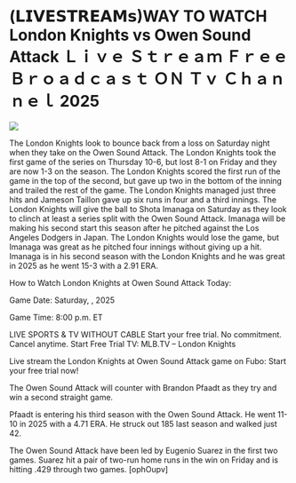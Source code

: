 # (𝗟𝗜𝗩𝗘𝗦𝗧𝗥𝗘𝗔𝗠𝘀)WAY TO WATCH London Knights vs Owen Sound Attack Ｌｉｖｅ Ｓｔｒｅａｍ Ｆｒｅｅ Ｂｒｏａｄｃａｓｔ ＯＮ Ｔｖ Ｃｈａｎｎｅｌ  2025  
  
  
[![](https://i.imgur.com/qSNzIqt.png)](https://movie.rssnews.media/zfPIyyU.php)  
  
The London Knights look to bounce back from a loss on Saturday night when they take on the Owen Sound Attack. The London Knights took the first game of the series on Thursday 10-6, but lost 8-1 on Friday and they are now 1-3 on the season. The London Knights scored the first run of the game in the top of the second, but gave up two in the bottom of the inning and trailed the rest of the game. The London Knights managed just three hits and Jameson Taillon gave up six runs in four and a third innings. The London Knights will give the ball to Shota Imanaga on Saturday as they look to clinch at least a series split with the Owen Sound Attack. Imanaga will be making his second start this season after he pitched against the Los Angeles Dodgers in Japan. The London Knights would lose the game, but Imanaga was great as he pitched four innings without giving up a hit. Imanaga is in his second season with the London Knights and he was great in 2025 as he went 15-3 with a 2.91 ERA.

How to Watch London Knights at Owen Sound Attack Today:

Game Date: Saturday, , 2025

Game Time: 8:00 p.m. ET

LIVE SPORTS & TV WITHOUT CABLE
Start your free trial. No commitment. Cancel anytime.
Start Free Trial
TV: MLB.TV – London Knights

Live stream the London Knights at Owen Sound Attack game on Fubo: Start your free trial now!

The Owen Sound Attack will counter with Brandon Pfaadt as they try and win a second straight game.

Pfaadt is entering his third season with the Owen Sound Attack. He went 11-10 in 2025 with a 4.71 ERA. He struck out 185 last season and walked just 42.

The Owen Sound Attack have been led by Eugenio Suarez in the first two games. Suarez hit a pair of two-run home runs in the win on Friday and is hitting .429 through two games. [ophOupv]